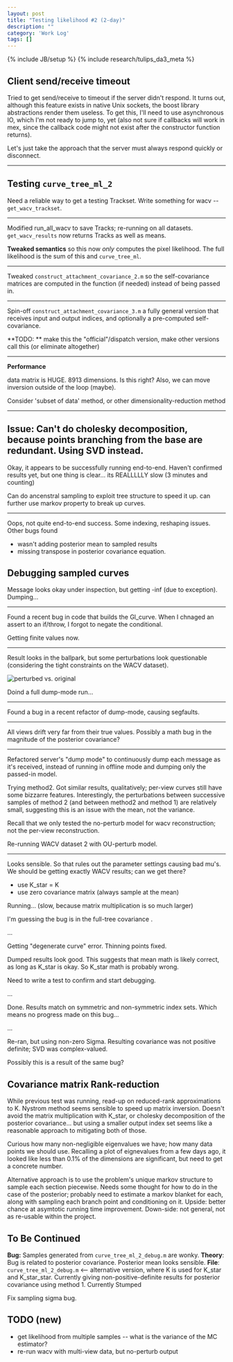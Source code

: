 ```yaml
---
layout: post
title: "Testing likelihood #2 (2-day)"
description: ""
category: 'Work Log'
tags: []
---
```

{% include JB/setup %}
{% include research/tulips_da3_meta %}

Client send/receive timeout 
-----------------------------

Tried to get send/receive to timeout if the server didn't respond.  It turns out, although this feature exists in native Unix sockets, the boost library abstractions render them useless.  To get this, I'll need to use asynchronous IO, which I'm not ready to jump to, yet (also not sure if callbacks will work in mex, since the callback code might not exist after the constructor function returns).

Let's just take the approach that the server must always respond quickly or disconnect.

----

Testing `curve_tree_ml_2`
---------------------------

Need a reliable way to get a testing Trackset.  Write something for wacv -- `get_wacv_trackset`.

---

Modified run_all_wacv to save Tracks;  re-running on all datasets.  `get_wacv_results` now returns Tracks as well as means.

**Tweaked semantics** so this now *only* computes the pixel likelihood.  The full likelihood is the sum of this and `curve_tree_ml`.

---

Tweaked `construct_attachment_covariance_2.m` so the self-covariance matrices are computed in the function (if needed) instead of being passed in.

---

Spin-off `construct_attachment_covariance_3.m` a fully general version that receives input and output indices, and optionally a pre-computed self-covariance. 

**TODO: ** make this the "official"/dispatch version, make other versions call this (or eliminate altogether)

---

**Performance**

data matrix is HUGE.  8913 dimensions.  Is this right?  Also, we can move inversion outside of the loop (maybe).

Consider 'subset of data' method, or other dimensionality-reduction method

---

**Issue**: Can't do cholesky decomposition, because points branching from the base are redundant.  Using SVD instead.
---

Okay, it appears to be successfully running end-to-end.  Haven't confirmed results yet, but one thing is clear... its REALLLLLY slow (3 minutes and counting)

Can do ancenstral sampling to exploit tree structure to speed it up.  can further use markov property to break up curves.

---

Oops, not quite end-to-end success.  Some indexing, reshaping issues.   Other bugs found

* wasn't adding posterior mean to sampled results
* missing transpose in posterior covariance equation.


Debugging sampled curves
------------------------

Message looks okay under inspection, but getting -inf (due to exception).  Dumping...

---

Found a recent bug in code that builds the Gl_curve.  When I chnaged an assert to an if/throw, I forgot to negate the conditional.

Getting finite values now.

---

Result looks in the ballpark, but some perturbations look questionable (considering the tight constraints on the WACV dataset).

![perturbed vs. original]({{site.baseurl}}/img/2013-10-27-perturb-comparison.png)

Doind a full dump-mode run...

---

Found a bug in a recent refactor of dump-mode, causing segfaults.

---

All views drift very far from their true values.  Possibly a math bug in the magnitude of the posterior covariance?

---

Refactored server's "dump mode"  to continuously dump each message as it's received, instead of running in offline mode and dumping only the passed-in model.  

Trying method2.  Got similar results, qualitatively; per-view curves still have some bizzarre features.  Interestingly, the perturbations between successive samples of method 2 (and between method2 and method 1) are relatively small, suggesting this is an issue with the mean, not the variance.

Recall that we only tested the no-perturb model for wacv reconstruction; not the per-view reconstruction.

Re-running WACV dataset 2 with OU-perturb model.

---

Looks sensible.  So that rules out the parameter settings causing bad mu's.  We should be getting exactly WACV results;  can we get there?

* use K_star = K
* use zero covariance matrix (always sample at the mean)

Running...  (slow, because matrix multiplication is so much larger)

I'm guessing the bug is in the full-tree covariance .

...

Getting "degenerate curve" error.  Thinning points fixed.

Dumped results look good.  This suggests that mean math is likely correct, as long as K_star is okay.  So K_star math is probably wrong.

Need to write a test to confirm and start debugging.

...

Done. Results match on symmetric and non-symmetric index sets. Which means no progress made on this bug...

...

Re-ran, but using non-zero Sigma.  Resulting covariance was not positive definite; SVD was complex-valued.  

Possibly this is a result of the same bug?






Covariance matrix Rank-reduction
-------------------
While previous test was running, read-up on reduced-rank approximations to K.  Nystrom method seems sensible to speed up matrix inversion.  Doesn't avoid the matrix multiplication  with K_star, or cholesky decomposition of the posterior covariance...  but using a smaller output index set seems like a reasonable approach to mitigating both of those.

Curious how many non-negligible eigenvalues we have; how many data points we should use.  Recalling a plot of eignevalues from a few days ago, it looked like less than 0.1% of the dimensions are significant, but need to get a concrete number.  


Alternative approach is to use the problem's unique markov structure to sample each section piecewise.  Needs some thought for how to do in the case of the posterior; probably need to estimate a markov blanket for each, along with sampling each branch point and conditioning on it.  Upside: better chance at asymtotic running time improvement. Down-side: not general, not as re-usable within the project.

To Be Continued
---------------

**Bug:** Samples generated from `curve_tree_ml_2_debug.m` are wonky.
**Theory**: Bug is related to posterior covariance.  Posterior mean looks sensible.
**File**: `curve_tree_ml_2_debug.m` <-- alternative version, where K is used for K_star and K_star_star.  Currently giving non-positive-definite results for posterior covariance using method 1.  Currently Stumped

Fix sampling sigma bug.  

TODO (new)
----------

* get likelihood from multiple samples -- what is the variance of the MC estimator?
* re-run wacv with multi-view data, but no-perturb output
